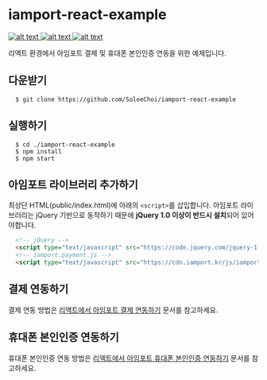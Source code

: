 
# iamport-react-example
[ ![alt text](https://img.shields.io/badge/react-v16.8.6-orange.svg?longCache=true&style=flat-square) ](https://github.com/facebook/react/)
[ ![alt text](https://img.shields.io/badge/antd-v3.20.5-yellow.svg?longCache=true&style=flat-square) ](https://github.com/ant-design/ant-design)
[ ![alt text](https://img.shields.io/badge/styled--components-v4.3.2-green.svg?longCache=true&style=flat-square) ](https://github.com/styled-components/styled-components)

리액트 환경에서 아임포트 결제 및 휴대폰 본인인증 연동을 위한 예제입니다.

## 다운받기

```
  $ git clone https://github.com/SoleeChoi/iamport-react-example
```

## 실행하기

```
  $ cd ./iamport-react-example
  $ npm install
  $ npm start
```

## 아임포트 라이브러리 추가하기

최상단 HTML(public/index.html)에 아래의 `<script>`를 삽입합니다. 아임포트 라이브러리는 jQuery 기반으로 동작하기 때문에 **jQuery 1.0 이상이 반드시 설치**되어 있어야합니다.

```html
  <!-- jQuery -->
  <script type="text/javascript" src="https://code.jquery.com/jquery-1.12.4.min.js" ></script>
  <!-- iamport.payment.js -->
  <script type="text/javascript" src="https://cdn.iamport.kr/js/iamport.payment-1.1.7.js"></script>
```

## 결제 연동하기

결제 연동 방법은 [리액트에서 아임포트 결제 연동하기](manuals/PAYMENT.md) 문서를 참고하세요.

## 휴대폰 본인인증 연동하기

휴대폰 본인인증 연동 방법은 [리액트에서 아임포트 휴대폰 본인인증 연동하기](manuals/CERTIFICATION.md) 문서를 참고하세요.
